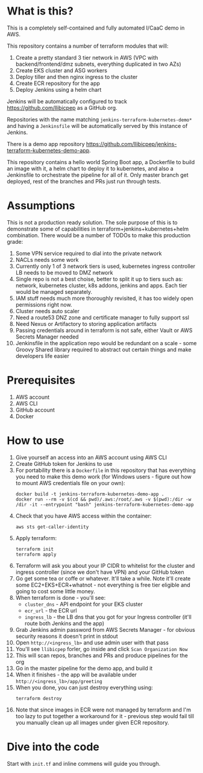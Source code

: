 # What is this?

This is a completely self-contained and fully automated I/CaaC demo in AWS.

This repository contains a number of terraform modules that will:

1. Create a pretty standard 3 tier network in AWS (VPC with backend/frontend/dmz subnets, everything duplicated in two AZs)
1. Create EKS cluster and ASG workers
1. Deploy tiller and then nginx ingress to the cluster
1. Create ECR repository for the app
1. Deploy Jenkins using a helm chart

Jenkins will be automatically configured to track https://github.com/llibicpep as a GitHub org.

Repositories with the name matching `jenkins-terraform-kubernetes-demo*` and having a `Jenkinsfile` will be automatically served by this instance of Jenkins.

There is a demo app repository https://github.com/llibicpep/jenkins-terraform-kubernetes-demo-app.

This repository contains a hello world Spring Boot app, a Dockerfile to build an image with it, a helm chart to deploy it to kubernetes, and also a Jenkinsfile to orchestrate the pipeline for all of it. Only master branch get deployed, rest of the branches and PRs just run through tests.

# Assumptions

This is not a production ready solution. The sole purpose of this is to demonstrate some of capabilities in terraform+jenkins+kubernetes+helm combination. There would be a number of TODOs to make this production grade:

1. Some VPN service required to dial into the private network
1. NACLs needs some work
1. Currently only 1 of 3 network tiers is used, kubernetes ingress controller LB needs to be moved to DMZ network
1. Single repo is not a best choise, better to split it up to tiers such as: network, kubernetes cluster, k8s addons, jenkins and apps. Each tier would be managed separately.
1. IAM stuff needs much more thoroughly revisited, it has too widely open permissions right now.
1. Cluster needs auto scaler
1. Need a route53 DNZ zone and certificate manager to fully support ssl
1. Need Nexus or Artifactory to storing application artifacts
1. Passing credentials around in terraform is not safe, either Vault or AWS Secrets Manager needed
1. Jenkinsfile in the application repo would be redundant on a scale - some Groovy Shared library required to abstract out certain things and make developers life easier

# Prerequisites

1. AWS account
1. AWS CLI
1. GitHub account
1. Docker

# How to use

1. Give yourself an access into an AWS account using AWS CLI
1. Create GitHub token for Jenkins to use
1. For portability there is a `Dockerfile` in this repository that has everything you need to make this demo work (for Windows users - figure out how to mount AWS credentials file on your own):
    ```
    docker build -t jenkins-terraform-kubernetes-demo-app .
    docker run --rm -v $(cd && pwd)/.aws:/root/.aws -v $(pwd):/dir -w /dir -it --entrypoint "bash" jenkins-terraform-kubernetes-demo-app
    ```
1. Check that you have AWS access within the container:
    ```
    aws sts get-caller-identity
    ```
1. Apply terraform:
    ```
    terraform init
    terraform apply
    ```
1. Terraform will ask you about your IP CIDR to whitelist for the cluster and ingress controller (since we don't have VPN) and your GitHub token
1. Go get some tea or coffe or whatever. It'll take a while. Note it'll create some EC2+EKS+ECR+whatnot - not everything is free tier eligible and going to cost some little money.
1. When terraform is done - you'll see:
    * `cluster_dns` - API endpoint for your EKS cluster
    * `ecr_url` - the ECR url
    * `ingress_lb` - the LB dns that you got for your Ingress controller (it'll route both Jenkins and the app)
1. Grab Jenkins admin password from AWS Secrets Manager - for obvious security reasons it doesn't print in stdout
1. Open `http://<ingress_lb>` and use admin user with that pass
1. You'll see `llibicpep` forler, go inside and click `Scan Organization Now`
1. This will scan repos, branches and PRs and produce pipelines for the org
1. Go in the master pipeline for the demo app, and build it
1. When it finishes - the app will be available under `http://<ingress_lb>/app/greeting`
1. When you done, you can just destroy everything using:
    ```
    terraform destroy
    ```
1. Note that since images in ECR were not managed by terraform and I'm too lazy to put together a workaround for it - previous step would fail till you manually clean up all images under given ECR repository.

# Dive into the code

Start with `init.tf` and inline commens will guide you through.